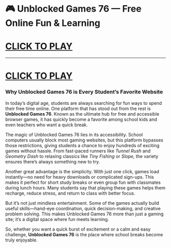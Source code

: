 
# 🎮 Unblocked Games 76 — Free Online Fun & Learning


<h1><a href="https://k12lesson.live/">CLICK TO PLAY</a></h1>

---

<h1><a href="https://k12lesson.sbs/">CLICK TO PLAY</a></h1>



### Why Unblocked Games 76 is Every Student’s Favorite Website

In today’s digital age, students are always searching for fun ways to spend their free time online. One platform that has stood out from the rest is **Unblocked Games 76**. Known as the ultimate hub for free and accessible browser games, it has quickly become a favorite among school kids and even teachers who want a quick break.

The magic of Unblocked Games 76 lies in its accessibility. School computers usually block most gaming websites, but this platform bypasses those restrictions, giving students a chance to enjoy hundreds of exciting games without hassle. From fast-paced runners like *Tunnel Rush* and *Geometry Dash* to relaxing classics like *Tiny Fishing* or *Slope*, the variety ensures there’s always something new to try.

Another great advantage is the simplicity. With just one click, games load instantly—no need for heavy downloads or complicated sign-ups. This makes it perfect for short study breaks or even group fun with classmates during lunch hours. Many students say that playing these games helps them recharge, reduce stress, and return to class with better focus.

But it’s not just mindless entertainment. Some of the games actually build useful skills—hand-eye coordination, quick decision-making, and creative problem solving. This makes Unblocked Games 76 more than just a gaming site; it’s a digital space where fun meets learning.

So, whether you want a quick burst of excitement or a calm and easy challenge, **Unblocked Games 76** is the place where school breaks become truly enjoyable.


